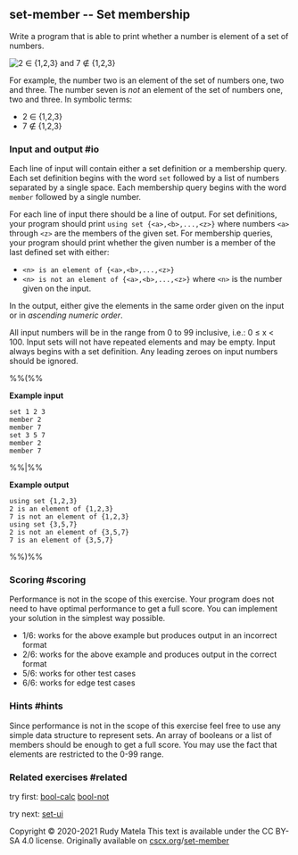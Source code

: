 set-member -- Set membership
----------------------------

Write a program that is able to print
whether a number is element of a set of numbers.

![2 ∈ {1,2,3} and 7 ∉ {1,2,3}](set-member.svg)

For example,
the number two is an element of the set of numbers one, two and three.
The number seven is _not_ an element of the set of numbers one, two and three.
In symbolic terms:

* 2 ∈ {1,2,3}
* 7 ∉ {1,2,3}

### Input and output  #io

Each line of input will contain either a set definition or a membership query.
Each set definition begins with the word `set`
followed by a list of numbers
separated by a single space.
Each membership query begins with the word `member`
followed by a single number.

For each line of input there should be a line of output.
For set definitions,
your program should print `using set {<a>,<b>,...,<z>}`
where numbers `<a>` through `<z>` are the members of the given set.
For membership queries,
your program should print
whether the given number is a member of the last defined set
with either:

* `<n> is an element of {<a>,<b>,...,<z>}`
* `<n> is not an element of {<a>,<b>,...,<z>}`
  where `<n>` is the number given on the input.

In the output,
either give the elements in the same order given on the input
or in _ascending numeric order_.

All input numbers will be in the range from 0 to 99 inclusive, i.e.:
0 ≤ x < 100.
Input sets will not have repeated elements and may be empty.
Input always begins with a set definition.
Any leading zeroes on input numbers should be ignored.

%%(%%

__Example input__

	set 1 2 3
	member 2
	member 7
	set 3 5 7
	member 2
	member 7

%%|%%

__Example output__

	using set {1,2,3}
	2 is an element of {1,2,3}
	7 is not an element of {1,2,3}
	using set {3,5,7}
	2 is not an element of {3,5,7}
	7 is an element of {3,5,7}

%%)%%


### Scoring  #scoring

Performance is not in the scope of this exercise.
Your program does not need to have optimal performance to get a full score.
You can implement your solution in the simplest way possible.

* 1/6: works for the above example but produces output in an incorrect format
* 2/6: works for the above example and produces output in the correct format
* 5/6: works for other test cases
* 6/6: works for edge test cases


### Hints  #hints

Since performance is not in the scope of this exercise
feel free to use any simple data structure to represent sets.
An array of booleans or a list of members should be enough to get a full score.
You may use the fact that elements are restricted to the 0-99 range.


### Related exercises  #related

try first: [bool-calc](/bool-calc) [bool-not](/bool-not)

try next: [set-ui](/set-ui)


Copyright © 2020-2021  Rudy Matela
This text is available under the CC BY-SA 4.0 license.
Originally available on [cscx.org](https://cscx.org)/[set-member](https://cscx.org/set-member)
